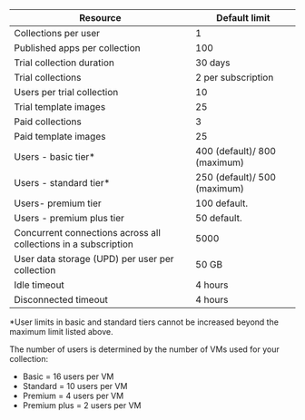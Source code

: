 
|Resource | Default limit|
|--------------|--------|
|Collections per user| 1|
|Published apps per collection| 100|
|Trial collection duration| 30 days|
|Trial collections| 2 per subscription|
|Users per trial collection| 10|
|Trial template images| 25|
|Paid collections| 3 |
|Paid template images| 25|
|Users - basic tier*| 400 (default)/ 800 (maximum)|
|Users - standard tier*| 250 (default)/ 500 (maximum)|
|Users- premium tier| 100 default.|
|Users - premium plus tier | 50 default.|
|Concurrent connections across all collections in a subscription| 5000|
|User data storage (UPD) per user per collection| 50 GB|
|Idle timeout| 4 hours|
|Disconnected timeout| 4 hours|

*User limits in basic and standard tiers cannot be increased beyond the maximum limit listed above. 

The number of users is determined by the number of VMs used for your collection:

- Basic = 16 users per VM
- Standard = 10 users per VM
- Premium = 4 users per VM
- Premium plus = 2 users per VM
